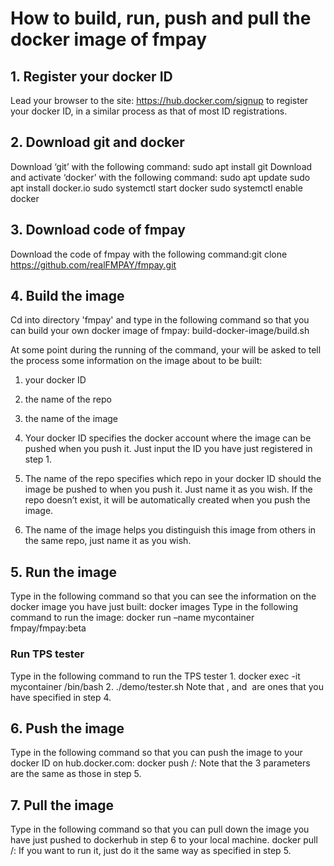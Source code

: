 # How to build, run, push and pull the docker image of fmpay
## 1. Register your docker ID
Lead your browser to the site: https://hub.docker.com/signup to register your
docker ID, in a similar process as that of most ID registrations.
## 2. Download git and docker
Download ‘git’ with the following command:
sudo apt install git
Download and activate ‘docker’ with the following command:
sudo apt update
sudo apt install docker.io
sudo systemctl start docker
sudo systemctl enable docker
## 3. Download code of fmpay
Download the code of fmpay with the following command:git clone https://github.com/realFMPAY/fmpay.git
## 4. Build the image
Cd into directory 'fmpay' and type in the following command so that you can
build your own docker image of fmpay:
build-docker-image/build.sh

At some point during the running of the command, your will be asked to tell
the process some information on the image about to be built:
1. your docker ID
2. the name of the repo
3. the name of the image

1. Your docker ID specifies the docker account where the image can be pushed
when you push it. Just input the ID you have just registered in step 1.
2. The name of the repo specifies which repo in your docker ID should the
image be pushed to when you push it. Just name it as you wish. If the repo doesn’t
exist, it will be automatically created when you push the image.
3. The name of the image helps you distinguish this image from others in the
same repo, just name it as you wish.

## 5. Run the image
Type in the following command so that you can see the information on the
docker image you have just built:
docker images
Type in the following command to run the image:
docker run –name mycontainer fmpay/fmpay:beta
### Run TPS tester
Type in the following command to run the TPS tester
    1. docker exec -it mycontainer /bin/bash
    2. ./demo/tester.sh
Note that <your docker ID>, <repo name> and <image name> are ones that
you have specified in step 4. 

## 6. Push the image
Type in the following command so that you can push the image to your
docker ID on hub.docker.com:
docker push <your docker ID>/<repo name>:<image name>
Note that the 3 parameters are the same as those in step 5.

## 7. Pull the image
Type in the following command so that you can pull down the image you
have just pushed to dockerhub in step 6 to your local machine.
docker pull <your docker ID>/<repo name>:<image name>
If you want to run it, just do it the same way as specified in step 5.